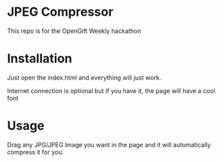# JPEG Compressor

This repo is for the OpenGift Weekly hackathon

# Installation

Just open the index.html and everything will just work.

Internet connection is optional but if you have it, the page will have a cool font

# Usage

Drag any JPG/JPEG Image you want in the page and it will automatically compress it for you.
